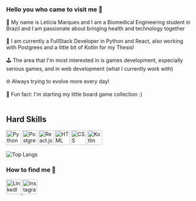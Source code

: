 ### Hello you who came to visit me 🚀 

:speech_balloon: My name is Letícia Marques and I am a Biomedical Engineering student in Brazil and I am passionate about bringing health and technology together <br/><br/>
:brain: I am currently a FullStack Developer in Python and React, also working with Postgrees and a little bit of Kotlin for my Thesis! <br/><br/>
:joystick: The area that I'm most interested in is games development, especially serious games, and in web development (what I currently work with) <br/><br/>
:globe_with_meridians: Always trying to evolve more every day! <br/><br/>
🎲 Fun fact: I'm starting my little board game collection :) <br/><br/>

## Hard Skills

<p align="left">
  <img src="https://cdn.jsdelivr.net/gh/devicons/devicon/icons/python/python-original.svg" alt="Python" width="40" height="40"/>
  <img src="https://cdn.jsdelivr.net/gh/devicons/devicon/icons/postgresql/postgresql-original.svg" alt="PostgreSQL" width="40" height="40"/>
  <img src="https://cdn.jsdelivr.net/gh/devicons/devicon/icons/react/react-original.svg" alt="React.js" width="40" height="40"/>
  <img src="https://cdn.jsdelivr.net/gh/devicons/devicon/icons/html5/html5-original.svg" alt="HTML" width="40" height="40"/>
  <img src="https://cdn.jsdelivr.net/gh/devicons/devicon/icons/css3/css3-original.svg" alt="CSS" width="40" height="40"/>
  <img src="https://cdn.jsdelivr.net/gh/devicons/devicon/icons/kotlin/kotlin-original.svg" alt="Kotlin" width="40" height="40"/>
</p>

![Top Langs](https://github-readme-stats.vercel.app/api/top-langs/?username=LetMarq&layout=compact)

### How to find me 🔎

<p align="left">
  <a href="https://www.linkedin.com/in/leticia-marques-pinho/" target="_blank">
    <img src="https://cdn.jsdelivr.net/gh/devicons/devicon/icons/linkedin/linkedin-original.svg" alt="LinkedIn" width="40" height="40"/>
  </a>
  <a href="https://www.instagram.com/let.marqs" target="_blank">
    <img src="https://upload.wikimedia.org/wikipedia/commons/a/a5/Instagram_icon.png" alt="Instagram" width="40" height="40"/>
  </a>
</p>
